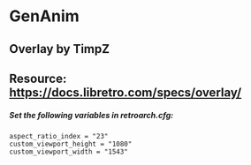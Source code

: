 # GenAnim
## Overlay by TimpZ
## Resource: https://docs.libretro.com/specs/overlay/

##### Set the following variables in retroarch.cfg:
```
aspect_ratio_index = "23"
custom_viewport_height = "1080"
custom_viewport_width = "1543"
```
